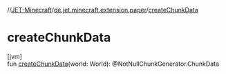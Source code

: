 //[JET-Minecraft](../../index.md)/[de.jet.minecraft.extension.paper](index.md)/[createChunkData](create-chunk-data.md)

# createChunkData

[jvm]\
fun [createChunkData](create-chunk-data.md)(world: World): @NotNullChunkGenerator.ChunkData
